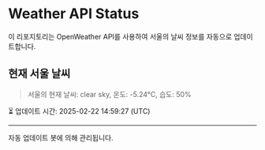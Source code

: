 
# Weather API Status

이 리포지토리는 OpenWeather API를 사용하여 서울의 날씨 정보를 자동으로 업데이트합니다.

## 현재 서울 날씨
> 서울의 현재 날씨: clear sky, 온도: -5.24°C, 습도: 50%

⏳ 업데이트 시간: 2025-02-22 14:59:27 (UTC)

---
자동 업데이트 봇에 의해 관리됩니다.
